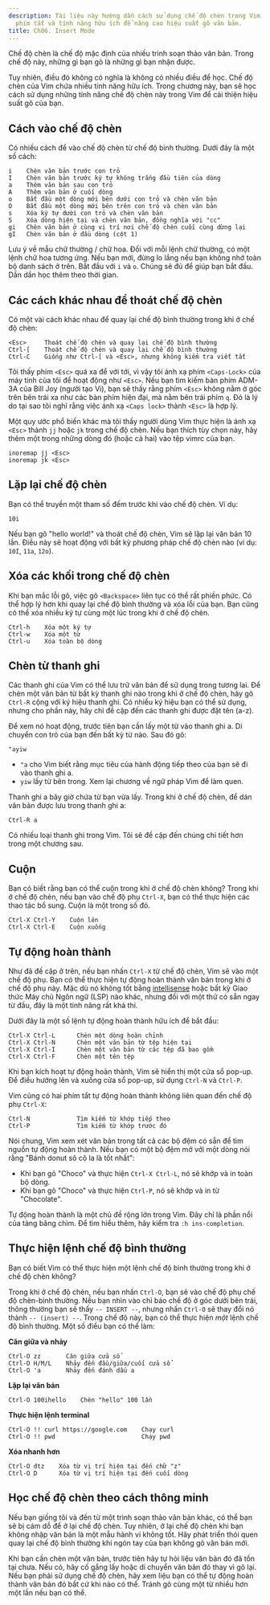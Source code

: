 ```yaml
---
description: Tài liệu này hướng dẫn cách sử dụng chế độ chèn trong Vim, bao gồm các
  phím tắt và tính năng hữu ích để nâng cao hiệu suất gõ văn bản.
title: Ch06. Insert Mode
---
```


Chế độ chèn là chế độ mặc định của nhiều trình soạn thảo văn bản. Trong chế độ này, những gì bạn gõ là những gì bạn nhận được.

Tuy nhiên, điều đó không có nghĩa là không có nhiều điều để học. Chế độ chèn của Vim chứa nhiều tính năng hữu ích. Trong chương này, bạn sẽ học cách sử dụng những tính năng chế độ chèn này trong Vim để cải thiện hiệu suất gõ của bạn.

## Cách vào chế độ chèn

Có nhiều cách để vào chế độ chèn từ chế độ bình thường. Dưới đây là một số cách:

```shell
i    Chèn văn bản trước con trỏ
I    Chèn văn bản trước ký tự không trắng đầu tiên của dòng
a    Thêm văn bản sau con trỏ
A    Thêm văn bản ở cuối dòng
o    Bắt đầu một dòng mới bên dưới con trỏ và chèn văn bản
O    Bắt đầu một dòng mới bên trên con trỏ và chèn văn bản
s    Xóa ký tự dưới con trỏ và chèn văn bản
S    Xóa dòng hiện tại và chèn văn bản, đồng nghĩa với "cc"
gi   Chèn văn bản ở cùng vị trí nơi chế độ chèn cuối cùng dừng lại
gI   Chèn văn bản ở đầu dòng (cột 1)
```

Lưu ý về mẫu chữ thường / chữ hoa. Đối với mỗi lệnh chữ thường, có một lệnh chữ hoa tương ứng. Nếu bạn mới, đừng lo lắng nếu bạn không nhớ toàn bộ danh sách ở trên. Bắt đầu với `i` và `o`. Chúng sẽ đủ để giúp bạn bắt đầu. Dần dần học thêm theo thời gian.

## Các cách khác nhau để thoát chế độ chèn

Có một vài cách khác nhau để quay lại chế độ bình thường trong khi ở chế độ chèn:

```shell
<Esc>     Thoát chế độ chèn và quay lại chế độ bình thường
Ctrl-[    Thoát chế độ chèn và quay lại chế độ bình thường
Ctrl-C    Giống như Ctrl-[ và <Esc>, nhưng không kiểm tra viết tắt
```

Tôi thấy phím `<Esc>` quá xa để với tới, vì vậy tôi ánh xạ phím `<Caps-Lock>` của máy tính của tôi để hoạt động như `<Esc>`. Nếu bạn tìm kiếm bàn phím ADM-3A của Bill Joy (người tạo Vi), bạn sẽ thấy rằng phím `<Esc>` không nằm ở góc trên bên trái xa như các bàn phím hiện đại, mà nằm bên trái phím `q`. Đó là lý do tại sao tôi nghĩ rằng việc ánh xạ `<Caps lock>` thành `<Esc>` là hợp lý.

Một quy ước phổ biến khác mà tôi thấy người dùng Vim thực hiện là ánh xạ `<Esc>` thành `jj` hoặc `jk` trong chế độ chèn. Nếu bạn thích tùy chọn này, hãy thêm một trong những dòng đó (hoặc cả hai) vào tệp vimrc của bạn.

```shell
inoremap jj <Esc>
inoremap jk <Esc>
```

## Lặp lại chế độ chèn

Bạn có thể truyền một tham số đếm trước khi vào chế độ chèn. Ví dụ:

```shell
10i
```

Nếu bạn gõ "hello world!" và thoát chế độ chèn, Vim sẽ lặp lại văn bản 10 lần. Điều này sẽ hoạt động với bất kỳ phương pháp chế độ chèn nào (ví dụ: `10I`, `11a`, `12o`).

## Xóa các khối trong chế độ chèn

Khi bạn mắc lỗi gõ, việc gõ `<Backspace>` liên tục có thể rất phiền phức. Có thể hợp lý hơn khi quay lại chế độ bình thường và xóa lỗi của bạn. Bạn cũng có thể xóa nhiều ký tự cùng một lúc trong khi ở chế độ chèn.

```shell
Ctrl-h    Xóa một ký tự
Ctrl-w    Xóa một từ
Ctrl-u    Xóa toàn bộ dòng
```

## Chèn từ thanh ghi

Các thanh ghi của Vim có thể lưu trữ văn bản để sử dụng trong tương lai. Để chèn một văn bản từ bất kỳ thanh ghi nào trong khi ở chế độ chèn, hãy gõ `Ctrl-R` cộng với ký hiệu thanh ghi. Có nhiều ký hiệu bạn có thể sử dụng, nhưng cho phần này, hãy chỉ đề cập đến các thanh ghi được đặt tên (a-z).

Để xem nó hoạt động, trước tiên bạn cần lấy một từ vào thanh ghi a. Di chuyển con trỏ của bạn đến bất kỳ từ nào. Sau đó gõ:

```shell
"ayiw
```

- `"a` cho Vim biết rằng mục tiêu của hành động tiếp theo của bạn sẽ đi vào thanh ghi a.
- `yiw` lấy từ bên trong. Xem lại chương về ngữ pháp Vim để làm quen.

Thanh ghi a bây giờ chứa từ bạn vừa lấy. Trong khi ở chế độ chèn, để dán văn bản được lưu trong thanh ghi a:

```shell
Ctrl-R a
```

Có nhiều loại thanh ghi trong Vim. Tôi sẽ đề cập đến chúng chi tiết hơn trong một chương sau.

## Cuộn

Bạn có biết rằng bạn có thể cuộn trong khi ở chế độ chèn không? Trong khi ở chế độ chèn, nếu bạn vào chế độ phụ `Ctrl-X`, bạn có thể thực hiện các thao tác bổ sung. Cuộn là một trong số đó.

```shell
Ctrl-X Ctrl-Y    Cuộn lên
Ctrl-X Ctrl-E    Cuộn xuống
```

## Tự động hoàn thành

Như đã đề cập ở trên, nếu bạn nhấn `Ctrl-X` từ chế độ chèn, Vim sẽ vào một chế độ phụ. Bạn có thể thực hiện tự động hoàn thành văn bản trong khi ở chế độ phụ này. Mặc dù nó không tốt bằng [intellisense](https://code.visualstudio.com/docs/editor/intellisense) hoặc bất kỳ Giao thức Máy chủ Ngôn ngữ (LSP) nào khác, nhưng đối với một thứ có sẵn ngay từ đầu, đây là một tính năng rất khả thi.

Dưới đây là một số lệnh tự động hoàn thành hữu ích để bắt đầu:

```shell
Ctrl-X Ctrl-L	   Chèn một dòng hoàn chỉnh
Ctrl-X Ctrl-N	   Chèn một văn bản từ tệp hiện tại
Ctrl-X Ctrl-I	   Chèn một văn bản từ các tệp đã bao gồm
Ctrl-X Ctrl-F	   Chèn một tên tệp
```

Khi bạn kích hoạt tự động hoàn thành, Vim sẽ hiển thị một cửa sổ pop-up. Để điều hướng lên và xuống cửa sổ pop-up, sử dụng `Ctrl-N` và `Ctrl-P`.

Vim cũng có hai phím tắt tự động hoàn thành không liên quan đến chế độ phụ `Ctrl-X`:

```shell
Ctrl-N             Tìm kiếm từ khớp tiếp theo
Ctrl-P             Tìm kiếm từ khớp trước đó
```

Nói chung, Vim xem xét văn bản trong tất cả các bộ đệm có sẵn để tìm nguồn tự động hoàn thành. Nếu bạn có một bộ đệm mở với một dòng nói rằng "Bánh donut sô cô la là tốt nhất":
- Khi bạn gõ "Choco" và thực hiện `Ctrl-X Ctrl-L`, nó sẽ khớp và in toàn bộ dòng.
- Khi bạn gõ "Choco" và thực hiện `Ctrl-P`, nó sẽ khớp và in từ "Chocolate".

Tự động hoàn thành là một chủ đề rộng lớn trong Vim. Đây chỉ là phần nổi của tảng băng chìm. Để tìm hiểu thêm, hãy kiểm tra `:h ins-completion`.

## Thực hiện lệnh chế độ bình thường

Bạn có biết Vim có thể thực hiện một lệnh chế độ bình thường trong khi ở chế độ chèn không?

Trong khi ở chế độ chèn, nếu bạn nhấn `Ctrl-O`, bạn sẽ vào chế độ phụ chế độ chèn-bình thường. Nếu bạn nhìn vào chỉ báo chế độ ở góc dưới bên trái, thông thường bạn sẽ thấy `-- INSERT --`, nhưng nhấn `Ctrl-O` sẽ thay đổi nó thành `-- (insert) --`. Trong chế độ này, bạn có thể thực hiện *một* lệnh chế độ bình thường. Một số điều bạn có thể làm:

**Căn giữa và nhảy**

```shell
Ctrl-O zz       Căn giữa cửa sổ
Ctrl-O H/M/L    Nhảy đến đầu/giữa/cuối cửa sổ
Ctrl-O 'a       Nhảy đến đánh dấu a
```

**Lặp lại văn bản**

```shell
Ctrl-O 100ihello    Chèn "hello" 100 lần
```

**Thực hiện lệnh terminal**

```shell
Ctrl-O !! curl https://google.com    Chạy curl
Ctrl-O !! pwd                        Chạy pwd
```

**Xóa nhanh hơn**

```shell
Ctrl-O dtz    Xóa từ vị trí hiện tại đến chữ "z"
Ctrl-O D      Xóa từ vị trí hiện tại đến cuối dòng
```

## Học chế độ chèn theo cách thông minh

Nếu bạn giống tôi và đến từ một trình soạn thảo văn bản khác, có thể bạn sẽ bị cám dỗ để ở lại chế độ chèn. Tuy nhiên, ở lại chế độ chèn khi bạn không nhập văn bản là một mẫu hành vi không tốt. Hãy phát triển thói quen quay lại chế độ bình thường khi ngón tay của bạn không gõ văn bản mới.

Khi bạn cần chèn một văn bản, trước tiên hãy tự hỏi liệu văn bản đó đã tồn tại chưa. Nếu có, hãy cố gắng lấy hoặc di chuyển văn bản đó thay vì gõ lại. Nếu bạn phải sử dụng chế độ chèn, hãy xem liệu bạn có thể tự động hoàn thành văn bản đó bất cứ khi nào có thể. Tránh gõ cùng một từ nhiều hơn một lần nếu bạn có thể.